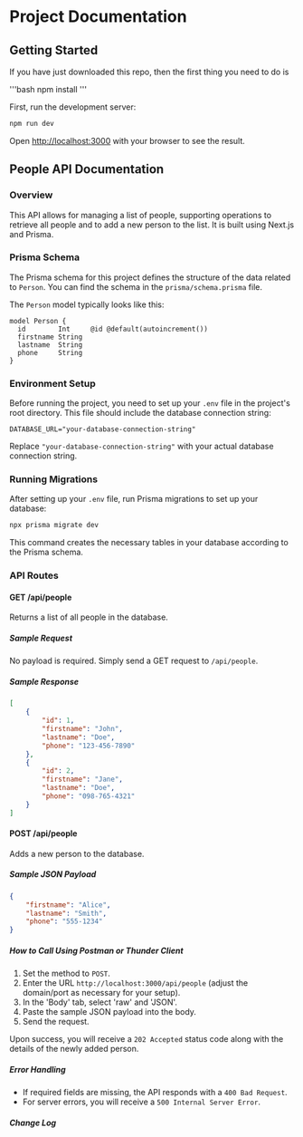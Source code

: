 
# Project Documentation

## Getting Started

If you have just downloaded this repo, then the first thing you need to do is 

'''bash
npm install 
'''

First, run the development server:

```bash
npm run dev
```

Open [http://localhost:3000](http://localhost:3000) with your browser to see the result.

## People API Documentation

### Overview

This API allows for managing a list of people, supporting operations to retrieve all people and to add a new person to the list. It is built using Next.js and Prisma.

### Prisma Schema

The Prisma schema for this project defines the structure of the data related to `Person`. You can find the schema in the `prisma/schema.prisma` file. 

The `Person` model typically looks like this:

```prisma
model Person {
  id        Int     @id @default(autoincrement())
  firstname String
  lastname  String
  phone     String
}
```

### Environment Setup

Before running the project, you need to set up your `.env` file in the project's root directory. This file should include the database connection string:

```
DATABASE_URL="your-database-connection-string"
```

Replace `"your-database-connection-string"` with your actual database connection string.

### Running Migrations

After setting up your `.env` file, run Prisma migrations to set up your database:

```bash
npx prisma migrate dev
```

This command creates the necessary tables in your database according to the Prisma schema.

### API Routes

#### GET /api/people

Returns a list of all people in the database.

##### Sample Request

No payload is required. Simply send a GET request to `/api/people`.

##### Sample Response

```json
[
    {
        "id": 1,
        "firstname": "John",
        "lastname": "Doe",
        "phone": "123-456-7890"
    },
    {
        "id": 2,
        "firstname": "Jane",
        "lastname": "Doe",
        "phone": "098-765-4321"
    }
]
```

#### POST /api/people

Adds a new person to the database.

##### Sample JSON Payload

```json
{
    "firstname": "Alice",
    "lastname": "Smith",
    "phone": "555-1234"
}
```

##### How to Call Using Postman or Thunder Client

1. Set the method to `POST`.
2. Enter the URL `http://localhost:3000/api/people` (adjust the domain/port as necessary for your setup).
3. In the 'Body' tab, select 'raw' and 'JSON'.
4. Paste the sample JSON payload into the body.
5. Send the request.

Upon success, you will receive a `202 Accepted` status code along with the details of the newly added person.

##### Error Handling

- If required fields are missing, the API responds with a `400 Bad Request`.
- For server errors, you will receive a `500 Internal Server Error`.

##### Change Log 
